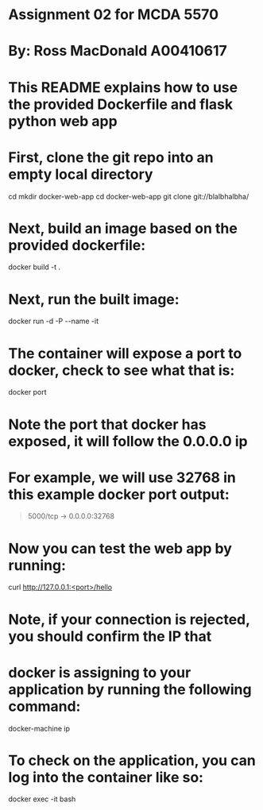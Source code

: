 # Assignment 02 for MCDA 5570
# By: Ross MacDonald A00410617
# This README explains how to use the provided Dockerfile and flask python web app

# First, clone the git repo into an empty local directory
cd <myworkspace>
mkdir docker-web-app
cd docker-web-app
git clone git://blalbhalbha/

# Next, build an image based on the provided dockerfile:
docker build -t <image-name> .

# Next, run the built image:
docker run -d -P --name <container-name> -it <image-name>

# The container will expose a port to docker, check to see what that is:
docker port <container-name>

# Note the port that docker has exposed, it will follow the 0.0.0.0 ip
# For example, we will use 32768 in this example docker port output:
> 5000/tcp -> 0.0.0.0:32768 

# Now you can test the web app by running:
curl http://127.0.0.1:<port>/hello

# Note, if your connection is rejected, you should confirm the IP that 
# docker is assigning to your application by running the following command:
docker-machine ip

# To check on the application, you can log into the container like so:
docker exec -it <container-name> bash
